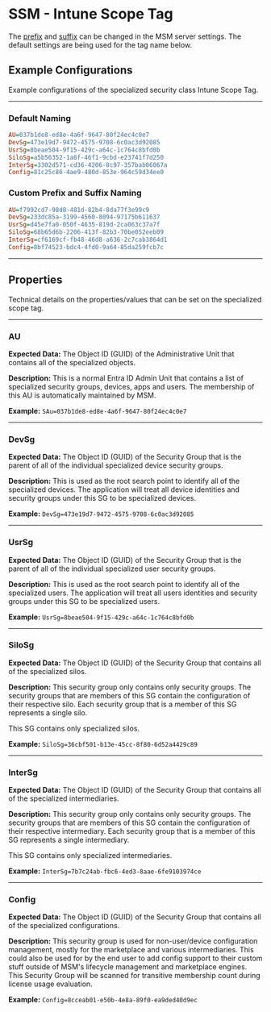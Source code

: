 # SSM - Intune Scope Tag

The [prefix](/Reference/Settings/Environmental-Variables-Reference/#msm_name_prefix) and [suffix](/Reference/Settings/Environmental-Variables-Reference/#msm_name_suffix) can be changed in the MSM server settings. The default settings are being used for the tag name below.

## Example Configurations

Example configurations of the specialized security class Intune Scope Tag.

---

### Default Naming

``` INI title="MSM - SSM"
AU=037b1de8-ed8e-4a6f-9647-80f24ec4c0e7
DevSg=473e19d7-9472-4575-9708-6c0ac3d92085
UsrSg=8beae504-9f15-429c-a64c-1c764c8bfd0b
SiloSg=a5b56352-1a8f-46f1-9cbd-e23741f7d250
InterSg=3302d571-cd36-4206-8c97-357bab06067a
Config=81c25c86-4ae9-480d-853e-964c59d34ee0
```

### Custom Prefix and Suffix Naming

``` INI title="eLabs - SSM - Cloud"
AU=f7992cd7-98d8-481d-82b4-8da77f3e99c9
DevSg=233dc85a-3199-4560-8094-97175b611637
UsrSg=d45e7fa0-050f-4635-819d-2ca063c37a7f
SiloSg=68b65d6b-2206-413f-82b3-70be052eeb09
InterSg=cf6169cf-fb48-46d8-a636-2c7cab3864d1
Config=8bf74523-bdc4-4fd0-9a64-85da259fcb7c
```

---

## Properties

Technical details on the properties/values that can be set on the specialized scope tag.

---

### AU

**Expected Data:**
The Object ID (GUID) of the Administrative Unit that contains all of the specialized objects.

**Description:**
This is a normal Entra ID Admin Unit that contains a list of specialized security groups, devices, apps and users.
The membership of this AU is automatically maintained by MSM.

**Example:**
`SAu=037b1de8-ed8e-4a6f-9647-80f24ec4c0e7`

---

### DevSg

**Expected Data:**
The Object ID (GUID) of the Security Group that is the parent of all of the individual specialized device security groups.

**Description:**
This is used as the root search point to identify all of the specialized devices.
The application will treat all device identities and security groups under this SG to be specialized devices.

**Example:**
`DevSg=473e19d7-9472-4575-9708-6c0ac3d92085`

---

### UsrSg

**Expected Data:**
The Object ID (GUID) of the Security Group that is the parent of all of the individual specialized user security groups.

**Description:**
This is used as the root search point to identify all of the specialized users.
The application will treat all users identities and security groups under this SG to be specialized users.

**Example:**
`UsrSg=8beae504-9f15-429c-a64c-1c764c8bfd0b`

---

### SiloSg

**Expected Data:**
The Object ID (GUID) of the Security Group that contains all of the specialized silos.

**Description:**
This security group only contains only security groups. The security groups that are members of this SG contain the configuration of their respective silo. Each security group that is a member of this SG represents a single silo.

This SG contains only specialized silos.

**Example:**
`SiloSg=36cbf501-b13e-45cc-8f80-6d52a4429c89`

---

### InterSg

**Expected Data:**
The Object ID (GUID) of the Security Group that contains all of the specialized intermediaries.

**Description:**
This security group only contains only security groups. The security groups that are members of this SG contain the configuration of their respective intermediary. Each security group that is a member of this SG represents a single intermediary.

This SG contains only specialized intermediaries.

**Example:**
`InterSg=7b7c24ab-fbc6-4ed3-8aae-6fe9103974ce`

---

### Config

**Expected Data:**
The Object ID (GUID) of the Security Group that contains all of the specialized configurations.

**Description:**
This security group is used for non-user/device configuration management, mostly for the marketplace and various intermediaries. This could also be used for by the end user to add config support to their custom stuff outside of MSM's lifecycle management and marketplace engines. This Security Group will be scanned for transitive membership count during license usage evaluation.

**Example:**
`Config=8cceab01-e50b-4e8a-89f0-ea9ded40d9ec`
